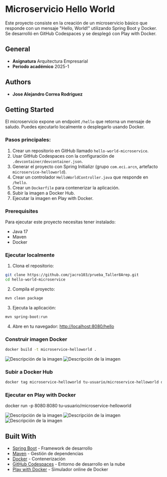 # Microservicio Hello World

Este proyecto consiste en la creación de un microservicio básico que responde con un mensaje "Hello, World!" utilizando Spring Boot y Docker. Se desarrolló en GitHub Codespaces y se desplegó con Play with Docker.

## General

* **Asignatura** Arquitectura Empresarial
* **Periodo académico** 2025-1

## Authors

* **Jose Alejandro Correa Rodriguez**

## Getting Started

El microservicio expone un endpoint `/hello` que retorna un mensaje de saludo. Puedes ejecutarlo localmente o desplegarlo usando Docker.

### Pasos principales:

1. Crear un repositorio en GitHub llamado `hello-world-microservice`.
2. Usar GitHub Codespaces con la configuración de `.devcontainer/devcontainer.json`.
3. Generar el proyecto con Spring Initializr (grupo `com.eci.arcn`, artefacto `microservice-helloworld`).
4. Crear un controlador `HelloWorldController.java` que responde en `/hello`.
5. Crear un `Dockerfile` para contenerizar la aplicación.
6. Subir la imagen a Docker Hub.
7. Ejecutar la imagen en Play with Docker.

### Prerequisites

Para ejecutar este proyecto necesitas tener instalado:

* Java 17
* Maven
* Docker

### Ejecutar localmente

1. Clona el repositorio:

```bash
git clone https://github.com/jacro103/prueba_Taller8Arep.git
cd hello-world-microservice
```

2. Compila el proyecto:

```bash
mvn clean package
```

3. Ejecuta la aplicación:

```bash
mvn spring-boot:run
```

4. Abre en tu navegador: [http://localhost:8080/hello](http://localhost:8080/hello)

### Construir imagen Docker

```bash
docker build -t microservice-helloworld .
```
![Descripción de la imagen](img/CodeSpacea.png)
![Descripción de la imagen](img/CodeSpaceb.png)
### Subir a Docker Hub

```bash
docker tag microservice-helloworld tu-usuario/microservice-helloworld docker push tu-usuario/microservice-helloworld
```

### Ejecutar en Play with Docker

docker run -p 8080:8080 tu-usuario/microservice-helloworld

![Descripción de la imagen](img/docker.png)
![Descripción de la imagen](img/dockera.png)
![Descripción de la imagen](img/dockerb.png)


## Built With

* [Spring Boot](https://spring.io/projects/spring-boot) - Framework de desarrollo
* [Maven](https://maven.apache.org/) - Gestión de dependencias
* [Docker](https://www.docker.com/) - Contenerización
* [GitHub Codespaces](https://github.com/features/codespaces) - Entorno de desarrollo en la nube
* [Play with Docker](https://labs.play-with-docker.com/) - Simulador online de Docker
